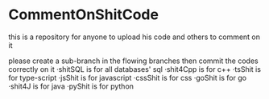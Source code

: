 # CommentOnShitCode
this is a repository for anyone to upload his code and others to comment on it

please create a sub-branch in the flowing branches then commit the codes correctly on it
·shitSQL is for all databases' sql
·shit4Cpp is for c++
·tsShit is for type-script
·jsShit is for javascript
·cssShit is for css
·goShit is for go
·shit4J is for java
·pyShit is for python
